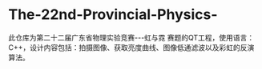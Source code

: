 # The-22nd-Provincial-Physics-
此仓库为第二十二届广东省物理实验竞赛---虹与霓 赛题的QT工程，使用语言：C++，设计内容包括：拍摄图像、获取亮度曲线、图像低通滤波以及彩虹的反演算法。
